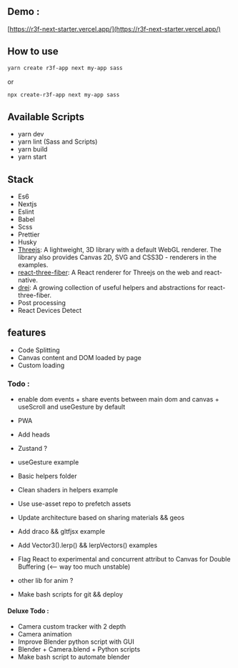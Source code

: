 ## Demo :

[https://r3f-next-starter.vercel.app/](https://r3f-next-starter.vercel.app/)

## How to use

```bash
yarn create r3f-app next my-app sass
```

or

```bash
npx create-r3f-app next my-app sass
```

## Available Scripts

- yarn dev
- yarn lint (Sass and Scripts)
- yarn build
- yarn start

## Stack

- Es6
- Nextjs
- Eslint
- Babel
- Scss
- Prettier
- Husky
- [Threejs](https://github.com/mrdoob/three.js/): A lightweight, 3D library with a default WebGL renderer. The library also provides Canvas 2D, SVG and CSS3D - renderers in the examples.
- [react-three-fiber](https://github.com/pmndrs/react-three-fiber): A React renderer for Threejs on the web and react-native.
- [drei](https://github.com/pmndrs/drei): A growing collection of useful helpers and abstractions for react-three-fiber.
- Post processing
- React Devices Detect

## features

- Code Splitting
- Canvas content and DOM loaded by page
- Custom loading

### Todo :

- enable dom events + share events between main dom and canvas + useScroll and useGesture by default
- PWA
- Add heads
- Zustand ?
- useGesture example
- Basic helpers folder
- Clean shaders in helpers example
- Use use-asset repo to prefetch assets
- Update architecture based on sharing materials && geos
- Add draco && gltfjsx example
- Add Vector3().lerp() && lerpVectors() examples

- Flag React to experimental and concurrent attribut to Canvas for Double Buffering (<-- way too much unstable)
- other lib for anim ?
- Make bash scripts for git && deploy

#### Deluxe Todo :

- Camera custom tracker with 2 depth
- Camera animation
- Improve Blender python script with GUI
- Blender + Camera.blend + Python scripts
- Make bash script to automate blender
